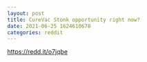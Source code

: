 ```yaml
--- 
layout: post 
title: CureVac Stonk opportunity right now? 
date: 2021-06-25 1624610678 
categories: reddit 
--- 
```

https://redd.it/o7jqbe